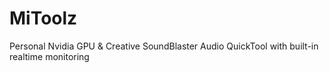 # MiToolz
Personal Nvidia GPU &amp; Creative SoundBlaster Audio QuickTool with built-in realtime monitoring


